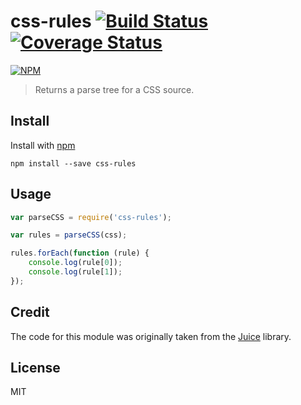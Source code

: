 # css-rules [![Build Status](https://travis-ci.org/jonkemp/css-rules.svg?branch=master)](https://travis-ci.org/jonkemp/css-rules) [![Coverage Status](https://coveralls.io/repos/jonkemp/css-rules/badge.svg?branch=master&service=github)](https://coveralls.io/github/jonkemp/css-rules?branch=master)

[![NPM](https://nodei.co/npm/css-rules.png?downloads=true)](https://nodei.co/npm/css-rules/)

> Returns a parse tree for a CSS source.

## Install

Install with [npm](https://npmjs.org/package/css-rules)

```
npm install --save css-rules
```

## Usage

```js
var parseCSS = require('css-rules');

var rules = parseCSS(css);

rules.forEach(function (rule) {
    console.log(rule[0]);
    console.log(rule[1]);
});
```

## Credit

The code for this module was originally taken from the [Juice](https://github.com/Automattic/juice) library.

## License

MIT
